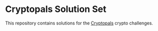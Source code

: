 # Cryptopals Solution Set

This repository contains solutions for the [Cryptopals](cryptopals.com) crypto
challenges. 
